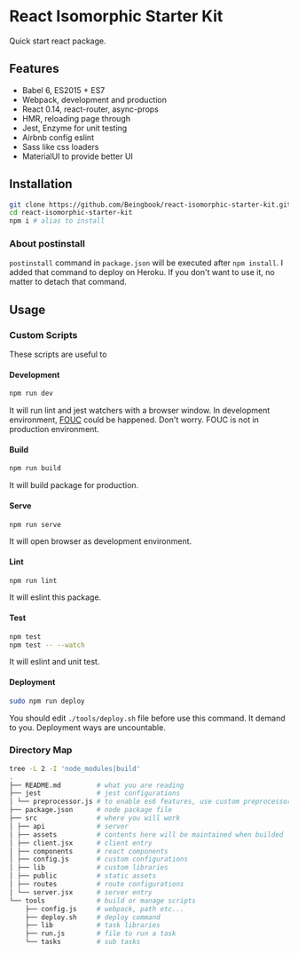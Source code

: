 # React Isomorphic Starter Kit

Quick start react package.

## Features

* Babel 6, ES2015 + ES7
* Webpack, development and production
* React 0.14, react-router, async-props
* HMR, reloading page through
* Jest, Enzyme for unit testing
* Airbnb config eslint
* Sass like css loaders
* MaterialUI to provide better UI

## Installation

```sh
git clone https://github.com/Beingbook/react-isomorphic-starter-kit.git
cd react-isomorphic-starter-kit
npm i # alias to install
```

### About postinstall

`postinstall` command in `package.json` will be executed after `npm install`.
I added that command to deploy on Heroku.
If you don't want to use it, no matter to detach that command.

## Usage

### Custom Scripts

These scripts are useful to

#### Development

```sh
npm run dev
```

It will run lint and jest watchers with a browser window.
In development environment, [FOUC](https://en.wikipedia.org/wiki/Flash_of_unstyled_content) could be happened.
Don't worry. FOUC is not in production environment.

#### Build

```sh
npm run build
```

It will build package for production.

#### Serve

```sh
npm run serve
```

It will open browser as development environment.

#### Lint

```sh
npm run lint
```

It will eslint this package.

#### Test

```sh
npm test
npm test -- --watch
```

It will eslint and unit test.

#### Deployment

```sh
sudo npm run deploy
```

You should edit `./tools/deploy.sh` file before use this command.
It demand to you.
Deployment ways are uncountable.

### Directory Map

```sh
tree -L 2 -I 'node_modules|build'
.
├── README.md         # what you are reading
├── jest              # jest configurations
│ └── preprocessor.js # to enable es6 features, use custom preprocessor
├── package.json      # node package file
├── src               # where you will work
│ ├── api             # server
│ ├── assets          # contents here will be maintained when builded
│ ├── client.jsx      # client entry
│ ├── components      # react components
│ ├── config.js       # custom configurations
│ ├── lib             # custom libraries
│ ├── public          # static assets
│ ├── routes          # route configurations
│ └── server.jsx      # server entry
└── tools             # build or manage scripts
    ├── config.js     # webpack, path etc...
    ├── deploy.sh     # deploy command
    ├── lib           # task libraries
    ├── run.js        # file to run a task
    └── tasks         # sub tasks
```
